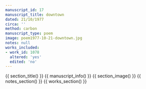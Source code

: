 ```yaml
---
manuscript_id: 17
manuscript_title: downtown
dated: 21/10/1977
circa: ''
method: carbon
manuscript_type: poem
image: poem1977-10-21-downtown.jpg
notes: null
works_included:
- work_id: 1078
  altered: 'yes'
  edited: 'no'
---
```


{{ section_title() }}
{{ manuscript_info() }}
{{ section_image() }}
{{ notes_section() }}
{{ works_section() }}
